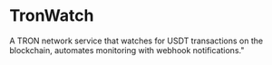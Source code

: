 # TronWatch
A TRON network service that watches for USDT transactions on the blockchain, automates monitoring with webhook notifications."
